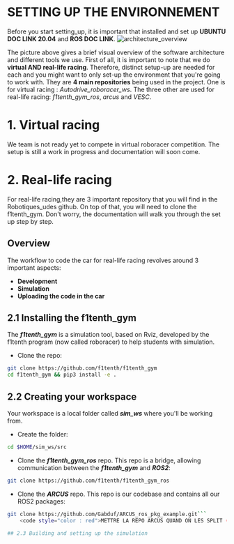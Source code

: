
# SETTING UP THE ENVIRONNEMENT 
Before you start setting_up, it is important that installed and set up **UBUNTU DOC LINK 20.04** and **ROS DOC LINK**. 
 ![architecture_overview](ressources/architecture_overview.png)
 
The picture above gives a brief visual overview of the software architecture and different tools we use.
First of all, it is important to note that we do **virtual AND real-life racing**. Therefore, distinct setup-up are needed for each and you might want to only set-up the environment that you're going to work with.
They are **4 main repositories** being used in the project. One is for virtual racing : *Autodrive_roboracer_ws*. The three other are used for real-life racing: *f1tenth_gym_ros*, *arcus* and *VESC*.

# 1. Virtual racing
We team is not ready yet to compete in virtual roboracer competition. The setup is still a work in progress and documentation will soon come.
# 2. Real-life racing
For real-life racing,they are 3 important repository that you will find in the Robotiques_udes github. On top of that, you will need to clone the f1tenth_gym. Don't worry, the documentation will walk you through the set up step by step.
## Overview 
The workflow to code the car for real-life racing revolves around 3 important aspects:
- **Development**
- **Simulation**
- **Uploading the code in the car**

## 2.1 Installing the f1tenth_gym
The ***f1tenth_gym*** is a simulation tool, based on Rviz, developed by the f1tenth program (now called roboracer) to help students with simulation.
- Clone the repo:
```bash
git clone https://github.com/f1tenth/f1tenth_gym
cd f1tenth_gym && pip3 install -e . 
```

## 2.2 Creating your workspace
Your workspace is a local folder called ***sim_ws*** where you'll be working from.
- Create the folder:
```bash
cd $HOME/sim_ws/src
```
- Clone the ***f1tenth_gym_ros*** repo. This repo is a bridge, allowing communication between the ***f1tenth_gym*** and ***ROS2***:
```bash
git clone https://github.com/f1tenth/f1tenth_gym_ros
```
- Clone the ***ARCUS*** repo. This repo is our codebase and contains all our ROS2 packages:
```bash 
git clone https://github.com/Gabduf/ARCUS_ros_pkg_example.git```
	<code style="color : red">METTRE LA REPO ARCUS QUAND ON LES SPLIT (exemple en attendant)</code>

## 2.3 Building and setting up the simulation

